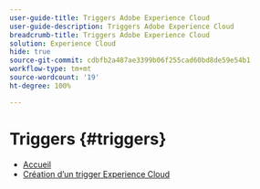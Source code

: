 ```yaml
---
user-guide-title: Triggers Adobe Experience Cloud
user-guide-description: Triggers Adobe Experience Cloud
breadcrumb-title: Triggers Adobe Experience Cloud
solution: Experience Cloud
hide: true
source-git-commit: cdbfb2a487ae3399b06f255cad60bd8de59e54b1
workflow-type: tm+mt
source-wordcount: '19'
ht-degree: 100%

---
```


# Triggers {#triggers}

* [Accueil](home.md)
* [Création d’un trigger Experience Cloud](create.md)
